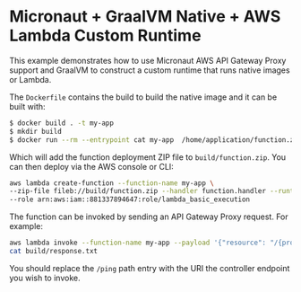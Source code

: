 # Micronaut + GraalVM Native + AWS Lambda Custom Runtime 

This example demonstrates how to use Micronaut AWS API Gateway Proxy support and GraalVM to construct a custom runtime that runs native images or Lambda.

The `Dockerfile` contains the build to build the native image and it can be built with:

```bash
$ docker build . -t my-app
$ mkdir build
$ docker run --rm --entrypoint cat my-app  /home/application/function.zip > build/function.zip
```

Which will add the function deployment ZIP file to `build/function.zip`. You can then deploy via the AWS console or CLI:

```bash
aws lambda create-function --function-name my-app \
--zip-file fileb://build/function.zip --handler function.handler --runtime provided \
--role arn:aws:iam::881337894647:role/lambda_basic_execution
```

The function can be invoked by sending an API Gateway Proxy request. For example:

```bash
aws lambda invoke --function-name my-app --payload '{"resource": "/{proxy+}", "path": "/ping", "httpMethod": "GET"}' build/response.txt
cat build/response.txt
```

You should replace the `/ping` path entry with the URI the controller endpoint you wish to invoke.
